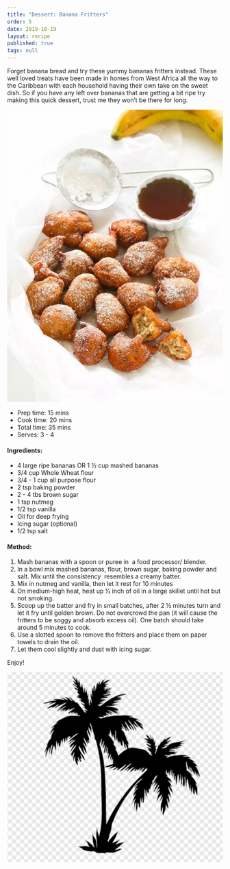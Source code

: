 ```yaml
---
title: "Dessert: Banana Fritters"
order: 5
date: 2019-10-19
layout: recipe
published: true
tags: null
---
```

Forget banana bread and try these yummy bananas fritters instead. These well loved treats have been made in homes from West Africa all the way to the Caribbean with each household having their own take on the sweet dish. So if you have any left over bananas that are getting a bit ripe try making this quick dessert, trust me they won’t be there for long.

![Image of Banana fritters dusted with icing sugar, with a strainer, banana and cup of maple syrup on a white background.](../uploads/bananafritters.jpeg "Banana Fritters")

* Prep time: 15 mins
* Cook time: 20 mins
* Total time: 35 mins
* Serves: 3 - 4

#### Ingredients: 

* 4 large ripe bananas OR 1 ½ cup mashed bananas
* 3/4 cup Whole Wheat flour
* 3/4 - 1 cup all purpose flour
* 2 tsp baking powder
* 2 - 4 tbs brown sugar
* 1 tsp nutmeg
* 1/2 tsp vanilla
* Oil for deep frying
* Icing sugar (optional)
* 1/2 tsp salt

#### Method:

1. Mash bananas with a spoon or puree in  a food processor/ blender.
2. In a bowl mix mashed bananas, flour, brown sugar, baking powder and salt. Mix until the consistency  resembles a creamy batter.
3. Mix in nutmeg and vanilla, then let it rest for 10 minutes
4. On medium-high heat, heat up ½ inch of oil in a large skillet until hot but not smoking.
5. Scoop up the batter and fry in small batches, after 2 ½ minutes turn and let it fry until golden brown. Do not overcrowd the pan (it will cause the fritters to be soggy and absorb excess oil). One batch should take around 5 minutes to cook.
6. Use a slotted spoon to remove the fritters and place them on paper towels to drain the oil.
7. Let them cool slightly and dust with icing sugar.

Enjoy!

![Two Palm tree](../uploads/twopalmtrees.png "Two Palm tree")